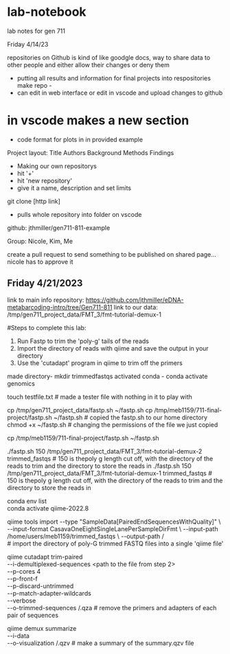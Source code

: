 # lab-notebook
lab notes for gen 711

Friday 4/14/23

repositories on Github is kind of like goodgle docs, way to share data to other people and either allow their changes or deny them 
- putting all results and information for final projects into respositories 
    make repo
        - 
- can edit in web interface or edit in vscode and upload changes to github 
# in vscode makes a new section 
- code format for plots in in provided example 

Project layout:
Title
Authors 
Background
Methods
Findings  

- Making our own repositorys 
 - hit '+' 
 - hit 'new repository' 
 - give it a name, description and set limits 

 git clone [http link]
  - pulls whole repository into folder on vscode 

github: jthmiller/gen711-811-example

Group: Nicole, Kim, Me

create a pull request to send something to be published on shared page... nicole has to approve it 

## Friday 4/21/2023 
link to main info repository: https://github.com/jthmiller/eDNA-metabarcoding-intro/tree/Gen711-811
    link to our data: /tmp/gen711_project_data/FMT_3/fmt-tutorial-demux-1
    
#Steps to complete this lab:
1. Run Fastp to trim the 'poly-g' tails of the reads
2. Import the directory of reads with qiime and save the output in your directory
3. Use the 'cutadapt' program in qiime to trim off the primers

made directory-  mkdir trimmedfastqs
activated conda - conda activate genomics

touch testfile.txt
    # made a tester file with nothing in it to play with 

cp /tmp/gen711_project_data/fastp.sh ~/fastp.sh
cp /tmp/meb1159/711-final-project/fastp.sh ~/fastp.sh
    # copied the fastp.sh to our home directory 
chmod +x ~/fastp.sh
    # changing the permissions of the file we just copied 

cp /tmp/meb1159/711-final-project/fastp.sh ~/fastp.sh

./fastp.sh 150 /tmp/gen711_project_data/FMT_3/fmt-tutorial-demux-2 trimmed_fastqs
    # 150 is thepoly g length cut off, with the directory of the reads to trim and the directory to store the reads in 
./fastp.sh 150 /tmp/gen711_project_data/FMT_3/fmt-tutorial-demux-1 trimmed_fastqs
     # 150 is thepoly g length cut off, with the directory of the reads to trim and the directory to store the reads in 

conda env list  
conda activate qiime-2022.8

qiime tools import \--type "SampleData[PairedEndSequencesWithQuality]"  \ --input-format CasavaOneEightSingleLanePerSampleDirFmt \ --input-path /home/users/meb1159/trimmed_fastqs \ --output-path <path to an output directory>/<a name for the output files> \
    # import the directory of poly-G trimmed FASTQ files into a single 'qiime file'

qiime cutadapt trim-paired \
    --i-demultiplexed-sequences <path to the file from step 2> \
    --p-cores 4 \
    --p-front-f <the forward primer sequence> \
    --p-discard-untrimmed \
    --p-match-adapter-wildcards \
    --verbose \
    --o-trimmed-sequences <path to an output directory>/<name for the output files>.qza
    # remove the primers and adapters of each pair of sequences

qiime demux summarize \
--i-data <path to the file from step above> \
--o-visualization  <path to an output directory>/<a name for the output files>.qzv 
    # make a summary of the summary.qzv file
